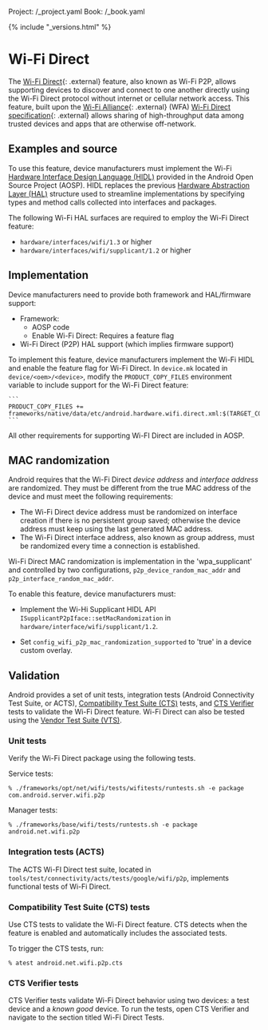 Project: /_project.yaml
Book: /_book.yaml

{% include "_versions.html" %}

<!--
  Copyright 2019 The Android Open Source Project

  Licensed under the Apache License, Version 2.0 (the "License");
  you may not use this file except in compliance with the License.
  You may obtain a copy of the License at

      http://www.apache.org/licenses/LICENSE-2.0

  Unless required by applicable law or agreed to in writing, software
  distributed under the License is distributed on an "AS IS" BASIS,
  WITHOUT WARRANTIES OR CONDITIONS OF ANY KIND, either express or implied.
  See the License for the specific language governing permissions and
  limitations under the License.
-->

# Wi-Fi Direct

The
[Wi-Fi Direct](https://developer.android.com/guide/topics/connectivity/wifip2p.html){: .external}
feature, also known as Wi-Fi P2P, allows supporting devices to discover and connect
to one another directly
using the Wi-Fi Direct protocol without internet or cellular network access. This
feature, built upon the [Wi-Fi Alliance](https://www.wi-fi.org/){: .external}
(WFA)
[Wi-Fi Direct specification](https://www.wi-fi.org/wi-fi-direct){: .external}
allows sharing of high-throughput data among
trusted devices and apps that are otherwise off-network.

## Examples and source

To use this feature, device manufacturers must implement the Wi-Fi
[Hardware Interface Design Language (HIDL)](/devices/architecture/hidl) provided
in the Android Open Source Project (AOSP). HIDL replaces the previous
[Hardware Abstraction Layer (HAL)](/devices/architecture/hal) structure used to
streamline implementations by specifying types and method calls collected into
interfaces and packages.

The following Wi-Fi HAL surfaces are required to employ the Wi-Fi Direct feature:
+ `hardware/interfaces/wifi/1.3` or higher
+ `hardware/interfaces/wifi/supplicant/1.2` or higher

## Implementation

Device manufacturers need to provide both framework and HAL/firmware support:

+   Framework:
    +   AOSP code
    +   Enable Wi-Fi Direct: Requires a feature flag
+   Wi-Fi Direct (P2P) HAL support (which implies firmware support)

To implement this feature, device manufacturers implement the Wi-Fi HIDL and
enable the feature flag for Wi-Fi Direct. In `device.mk` located in
`device/<oem>/<device>`, modify the `PRODUCT_COPY_FILES` environment variable
to include support for the Wi-Fi Direct feature:

    ```
    PRODUCT_COPY_FILES +=
    frameworks/native/data/etc/android.hardware.wifi.direct.xml:$(TARGET_COPY_OUT_VENDOR)/etc/permissions/android.hardware.wifi.direct.xml
    ```

All other requirements for supporting Wi-FI Direct are included in AOSP.

## MAC randomization

Android requires that the Wi-Fi Direct *device address* and *interface
address* are randomized. They must be different from the true MAC address of
the device and must meet the following requirements:

+ The Wi-Fi Direct device address must be randomized on interface creation if there
  is no persistent group saved; otherwise the device address must keep using the last
  generated MAC address.
+ The Wi-Fi Direct interface address, also known as group address, must be randomized every time a connection is established.

Wi-Fi Direct MAC randomization is implementation in the 'wpa_supplicant' and controlled
by two configurations, `p2p_device_random_mac_addr` and
`p2p_interface_random_mac_addr`.

To enable this feature, device manufacturers must:
+ Implement the Wi-Hi Supplicant
HIDL API `ISupplicantP2pIface::setMacRandomization` in
`hardware/interface/wifi/supplicant/1.2`.

+ Set
`config_wifi_p2p_mac_randomization_supported` to 'true' in a device custom
overlay.

## Validation

Android provides a set of unit tests, integration tests (Android Connectivity
Test Suite, or ACTS),
[Compatibility Test Suite (CTS)](/compatibility/cts) tests, and
[CTS Verifier](/compatibility/cts/verifier) tests to validate the Wi-Fi Direct
feature. Wi-Fi Direct can also be tested using the
[Vendor Test Suite (VTS)](/compatibility/vts).

### Unit tests

Verify the Wi-Fi Direct package using the following tests.

Service tests:

```
% ./frameworks/opt/net/wifi/tests/wifitests/runtests.sh -e package
com.android.server.wifi.p2p
```

Manager tests:

```
% ./frameworks/base/wifi/tests/runtests.sh -e package android.net.wifi.p2p
```

### Integration tests (ACTS)

The ACTS Wi-FI Direct test suite, located in
`tools/test/connectivity/acts/tests/google/wifi/p2p`, implements
functional tests of Wi-Fi Direct.

### Compatibility Test Suite (CTS) tests

Use CTS tests to validate the Wi-Fi Direct feature. CTS detects when the feature
is enabled and automatically includes the associated tests.

To trigger the CTS tests, run:

```
% atest android.net.wifi.p2p.cts
```

### CTS Verifier tests

CTS Verifier tests validate Wi-Fi Direct behavior using two devices: a test
device and a *known good* device. To run the tests, open CTS Verifier and
navigate to the section titled Wi-Fi Direct Tests.
